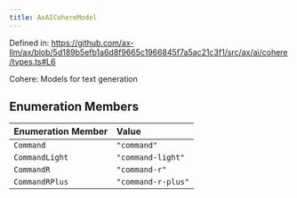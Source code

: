 ```yaml
---
title: AxAICohereModel
---
```


Defined in: https://github.com/ax-llm/ax/blob/5d189b5efb1a6d8f9665c1966845f7a5ac21c3f1/src/ax/ai/cohere/types.ts#L6

Cohere: Models for text generation

## Enumeration Members

| Enumeration Member | Value |
| :------ | :------ |
| <a id="Command"></a> `Command` | `"command"` |
| <a id="CommandLight"></a> `CommandLight` | `"command-light"` |
| <a id="CommandR"></a> `CommandR` | `"command-r"` |
| <a id="CommandRPlus"></a> `CommandRPlus` | `"command-r-plus"` |
